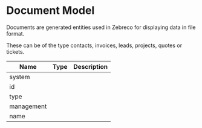 # Document Model

Documents are generated entities used in Zebreco for displaying data in file format.

These can be of the type contacts, invoices, leads, projects, quotes or tickets.

| Name          | Type          | Description   |
|---------------|---------------|---------------|
| system        |               |               |
| id            |               |               |
| type          |               |               |
| management    |               |               |
| name          |               |               |

